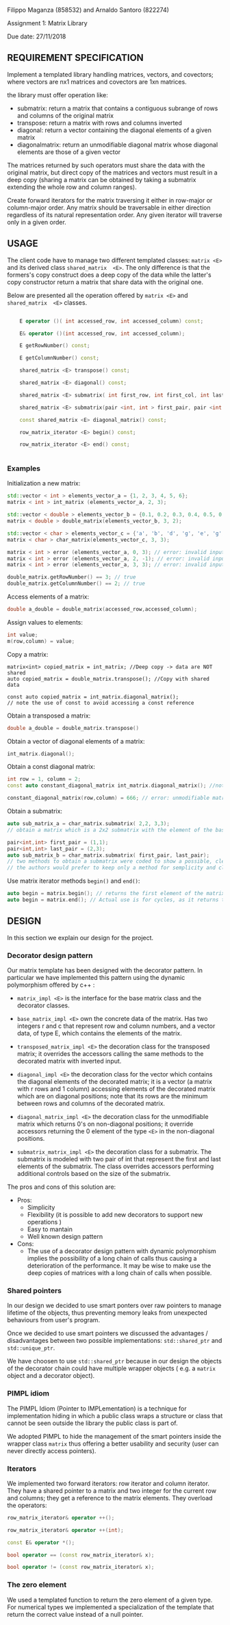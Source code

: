 Filippo Maganza (858532) and Arnaldo Santoro (822274)

Assignment 1: Matrix Library

Due date: 27/11/2018 

## REQUIREMENT SPECIFICATION

Implement a templated library handling matrices, vectors, and covectors; where vectors are nx1 matrices and covectors are 1xn matrices.

the library must offer operation like:

* submatrix: return a matrix that contains a contiguous subrange of rows and columns of the original matrix
* transpose: return a matrix with rows and columns inverted
* diagonal: return a vector containing the diagonal elements of a given matrix
* diagonalmatrix: return an unmodifiable diagonal matrix whose diagonal elements are those of a given vector

The matrices returned by such operators must share the data with the original matrix, but direct copy of the matrices and vectors must result in a deep copy (sharing a matrix can be obtained by taking a submatrix extending the whole row and column ranges).

Create forward iterators for the matrix traversing it either in row-major or column-major order. Any matrix should be traversable in either direction regardless of its natural representation order. Any given iterator will traverse only in a given order.

## USAGE

The client code have to manage two different templated classes: `matrix <E>` and its derived class `shared_matrix  <E>`. The only difference is that the formers's copy construct does a deep copy of the data while the latter's copy constructor return a matrix that share data with the original one.

Below are presented all the operation offered by `matrix <E>` and `shared_matrix  <E>` classes.

``` c++

    E operator ()( int accessed_row, int accessed_column) const;

    E& operator ()(int accessed_row, int accessed_column);

    E getRowNumber() const;

    E getColumnNumber() const;

    shared_matrix <E> transpose() const;

    shared_matrix <E> diagonal() const;

    shared_matrix <E> submatrix( int first_row, int first_col, int last_row ,int last_col ) const;

    shared_matrix <E> submatrix(pair <int, int > first_pair, pair <int ,int > second_pair) const;

    const shared_matrix <E> diagonal_matrix() const;

    row_matrix_iterator <E> begin() const;

    row_matrix_iterator <E> end() const;
    
```
### Examples

Initialization a new matrix:

``` c++
std::vector < int > elements_vector_a = {1, 2, 3, 4, 5, 6};
matrix < int > int_matrix (elements_vector_a, 2, 3);

std::vector < double > elements_vector_b = {0.1, 0.2, 0.3, 0.4, 0.5, 0.6};
matrix < double > double_matrix(elements_vector_b, 3, 2);

std::vector < char > elements_vector_c = {'a', 'b', 'd', 'g', 'e', 'g', '', '4', ']'};
matrix < char > char_matrix(elements_vector_c, 3, 3);

matrix < int > error (elements_vector_a, 0, 3); // error: invalid input row
matrix < int > error (elements_vector_a, 2, -1); // error: invalid input column
matrix < int > error (elements_vector_a, 3, 3); // error: invalid input vector

double_matrix.getRowNumber() == 3; // true
double_matrix.getColumnNumber() == 2; // true
```

Access elements of a matrix:

``` c++
double a_double = double_matrix(accessed_row,accessed_column);
```

Assign values to elements:

``` c++
int value;
m(row,column) = value;
```

Copy a matrix:
```
matrix<int> copied_matrix = int_matrix; //Deep copy -> data are NOT shared
auto copied_matrix = double_matrix.transpose(); //Copy with shared data

const auto copied_matrix = int_matrix.diagonal_matrix(); 
// note the use of const to avoid accessing a const reference
```

Obtain a transposed a matrix:
``` c++
double a_double = double_matrix.transpose()
```

Obtain a vector of diagonal elements of a matrix:
``` c++
int_matrix.diagonal();
```

Obtain a const diagonal matrix:
``` c++
int row = 1, column = 2;
const auto constant_diagonal_matrix int_matrix.diagonal_matrix(); //note the use of const

constant_diagonal_matrix(row,column) = 666; // error: unmodifiable matrix
```

Obtain a submatrix:
``` c++
auto sub_matrix_a = char_matrix.submatrix( 2,2, 3,3); 
// obtain a matrix which is a 2x2 submatrix with the element of the base matrix in position 2,2 as first element  

pair<int,int> first_pair = (1,1);
pair<int,int> last_pair = (2,3);
auto sub_matrix_b = char_matrix.submatrix( first_pair, last_pair); 
// two methods to obtain a submatrix were coded to show a possible, clearer, alternative.
// the authors would prefer to keep only a method for semplicity and clarity but the example was interesting enough to be kept till the last hour, and it remained in the last version.
```

Use matrix iterator methods `begin()` and `end()`:
``` c++
auto begin = matrix.begin(); // returns the first element of the matrix.
auto begin = matrix.end(); // Actual use is for cycles, as it returns the first past-the-end element of the matrix.
```

## DESIGN

In this section we explain our design for the project.
 
### Decorator design pattern

Our matrix template has been designed with the decorator pattern. In particular we have implemented this pattern using the dynamic polymorphism offered by c++ :

* `matrix_impl <E>` is the interface for the base matrix class and the decorator classes. 

* `base_matrix_impl <E>` own the concrete data of the matrix. Has two integers r and c that represent row and column numbers, and a vector data, of type E, which contains the elements of the matrix. 

* `transposed_matrix_impl <E>`
        the decoration class for the transposed matrix;
        it overrides the accessors calling the same methods to the decorated matrix with inverted input. 

* `diagonal_impl <E>`
        the decoration class for the vector which contains the diagonal elements of the decorated matrix;
        it is a vector (a matrix with r rows and 1 column) accessing elements of the decorated matrix which are on diagonal positions; note that its rows are the minimum between rows and columns of the decorated matrix.
    
* `diagonal_matrix_impl <E>`
        the decoration class for the unmodifiable matrix which returns 0's on non-diagonal positions;
        it override accessors returning the 0 element of the type `<E>` in the non-diagonal positions.

* `submatrix_matrix_impl <E>`
        the decoration class for a submatrix. The submatrix is modeled with two pair of int that represent the first and last elements of the submatrix. The class overrides accessors performing additional controls based on the size of the submatrix.
        
The pros and cons of this solution are:

* Pros: 
    * Simplicity
    * Flexibility (it is possible to add new decorators to support new operations )
    * Easy to mantain 
    * Well known design pattern
* Cons: 
    * The use of a decorator design pattern with dynamic polymorphism implies the possibility of a long chain of calls thus causing a deterioration of the performance. It may be wise to make use the deep copies of matrices with a long chain of calls when possible.

### Shared pointers
In our design we decided to use smart ponters over raw pointers to manage lifetime of the objects, thus preventing memory leaks from unexpected behaviours from user's program.

Once we decided to use smart pointers we discussed the advantages / disadvantages between two possible implementations: `std::shared_ptr` and `std::unique_ptr`.

We have choosen to use `std::shared_ptr` because in our design the objects of the decorator chain could have multiple wrapper objects ( e.g. a `matrix` object and a decorator object).

### PIMPL idiom
The PIMPL Idiom (Pointer to IMPLementation) is a technique for implementation hiding in which a public class wraps a structure or class that cannot be seen outside the library the public class is part of.

We adopted PIMPL to hide the management of the smart pointers inside the wrapper class `matrix` thus offering a better usability and security (user can never directly access pointers).


### Iterators
We implemented two forward iterators: row iterator and column iterator.
They have a shared pointer to a matrix and two integer for the current row and columns; they get a reference to the matrix elements. 
They overload the operators:

``` c++
row_matrix_iterator& operator ++();

row_matrix_iterator& operator ++(int);

const E& operator *();

bool operator == (const row_matrix_iterator& x);

bool operator != (const row_matrix_iterator& x);

```

### The zero element
We used a templated function to return the zero element of a given type. For numerical types we implemented a specialization of the template that return the correct value instead of a null pointer.

